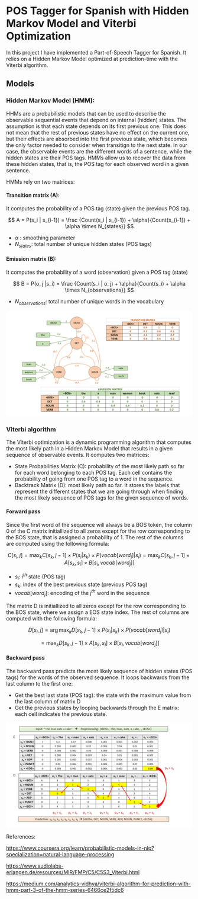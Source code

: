 # POS Tagger for Spanish with Hidden Markov Model and Viterbi Optimization

In this project I have implemented a Part-of-Speech Tagger for Spanish. It relies on a Hidden Markov Model optimized at prediction-time with the Viterbi algorithm.

## Models

### Hidden Markov Model (HMM):

HHMs are a probabilistic models that can be used to describe the observable sequential events that depend on internal (hidden) states. The assumption is that each state depends on its first previous one. This does not mean that the rest of previous states have no effect on the current one, but their effects are absorbed into the first previous state, which becomes the only factor needed to consider when transitign to the next state. 
In our case, the observable events are the different words of a sentence, while the hidden states are their POS tags. HMMs allow us to recover the data from these hidden states, that is, the POS tag for each observed word in a given sentence.

HMMs rely on two matrices:

#### Transition matrix (A): 
It computes the probability of a POS tag (state) given the previous POS tag.

$$ A = P(s_i | s_{i-1}) =  \frac {Count(s_i | s_{i-1}) + \alpha}{Count(s_{i-1}) + \alpha \times N_{states}} $$


*   $\alpha$ : smoothing parameter
*   $N_{states}$: total number of unique hidden states (POS tags)


#### Emission matrix (B):
It computes the probability of a word (observation) given a POS tag (state)

$$ B = P(o_j |s_i) =  \frac {Count(s_i | o_j) + \alpha}{Count(s_i) + \alpha \times N_{observations}} $$


*   $N_{observations}$: total number of unique words in the vocabulary


![hmm_matrices](hmm_matrices.png)

### Viterbi algorithm

The Viterbi optimization is a dynamic programming algorithm that computes the most likely path in a Hidden Markov Model that results in a given sequence of observable events. It computes two matrices:

*   State Probabilities Matrix (C): probability of the most likely path so far for each word belonging to each POS tag. Each cell contains the probability of going from one POS tag to a word in the sequence.
*   Backtrack Matrix (D): most likely path so far. It stores the labels that represent the different states that we are going through when finding the most likely sequence of POS tags for the given sequence of words.



#### Forward pass

Since the first word of the sequence will always be a BOS token, the column 0 of the C matrix initiallized to all zeros except for the row corresponding to the BOS state, that is assigned a probability of 1. The rest of the columns are computed using the following formula: 

$$ C[s_i, j] = \max_{k} {C[s_k, j-1] \times P(s_i | s_k) \times P(vocab[word_j] | s_i) }  = \max_{k} {C[s_k, j-1] \times A[s_k, s_i] \times  B[s_i, vocab[word_j]] }$$

*   $s_i$: $i^{th}$ state (POS tag)
*   $s_k$: index of the best previous state (previous POS tag)
*   $vocab[word_j]$: encoding of the $j^{th}$ word in the sequence


The matrix D is initiallized to all zeros except for the row corresponding to the BOS state, where we assign a EOS state index. The rest of columns are computed with the following formula:

$$ D[s_i, j] = \arg\max_{k} {D[s_k, j-1] \times P(s_i | s_k) \times P(vocab[word_j] | s_i) } $$

$$ = \max_{k} {D[s_k, j-1] \times A[s_k, s_i] \times  B[s_i, vocab[word_j]] }$$


#### Backward pass

The backward pass predicts the most likely sequence of hidden states (POS tags) for the words of the observed sequence. It loops backwards from the last column to the first one:
*   Get the best last state (POS tag): the state with the maximum value from the last column of matrix D
*   Get the previous states by looping backwards through the E matrix: each cell indicates the previous state.

![backtrack](backtrack.png)

References: 

https://www.coursera.org/learn/probabilistic-models-in-nlp?specialization=natural-language-processing

https://www.audiolabs-erlangen.de/resources/MIR/FMP/C5/C5S3_Viterbi.html

https://medium.com/analytics-vidhya/viterbi-algorithm-for-prediction-with-hmm-part-3-of-the-hmm-series-6466ce2f5dc6

